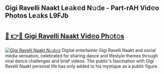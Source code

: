 ## Gigi Ravelli Naakt Le𝚊k𝚎d N𝚞𝚍e - Part-rAH Vid𝚎o Photos Le𝚊ks L9FJb

# <h2><a href="http://fb5upj.evod.top/?m=Gigi+Ravelli+Naakt">🔗 👉🔴 Gigi Ravelli Naakt Vid𝚎o Ph𝚘t𝚘s</a></h2>

[![Gigi Ravelli Naakt N𝚞d𝚎s](https://i.imgur.com/8V9OHl7.gif)](http://fb5upj.evod.top/?m=Gigi+Ravelli+Naakt)
Digital entertainer Gigi Ravelli Naakt and social media sensation, celebrated for sharing dance and lifestyle themes through viral dance challenges and brief videos. The public's fascination with Gigi Ravelli Naakt personal life has only added to his mystique as a public figure. 
